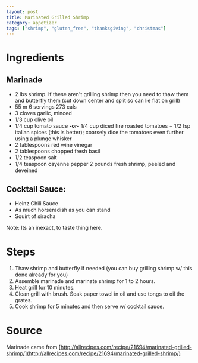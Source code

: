 ```yaml
---
layout: post
title: Marinated Grilled Shrimp
category: appetizer
tags: ["shrimp", "gluten_free", "thanksgiving", "christmas"]
---
```


# Ingredients

## Marinade
* 2 lbs shrimp.  If these aren't grilling shrimp then you need to thaw them and butterfly them (cut down center and split so can lie flat on grill)
* 55 m 6 servings 273 cals
* 3 cloves garlic, minced 
* 1/3 cup olive oil
* 1/4 cup tomato sauce **-or-** 1/4 cup diced fire roasted tomatoes + 1/2 tsp italian spices (this is better); coarsely dice the tomatoes even further using a plunge whisker
* 2 tablespoons red wine vinegar 
* 2 tablespoons chopped fresh basil 
* 1/2 teaspoon salt 
* 1/4 teaspoon cayenne pepper 2 pounds fresh shrimp, peeled and deveined

## Cocktail Sauce:

* Heinz Chili Sauce
* As much horseradish as you can stand
* Squirt of siracha

Note: Its an inexact, to taste thing here.

# Steps
1.  Thaw shrimp and butterfly if needed (you can buy grilling shrimp w/ this done already for you)
2.  Assemble marinade and marinate shrimp for 1 to 2 hours.
3.  Heat grill for 10 minutes.
4.  Clean grill with brush.  Soak paper towel in oil and use tongs to oil the grates.
5.  Cook shrimp for 5 minutes and then serve w/ cocktail sauce.

# Source
Marinade came from [http://allrecipes.com/recipe/21694/marinated-grilled-shrimp/](http://allrecipes.com/recipe/21694/marinated-grilled-shrimp/)
